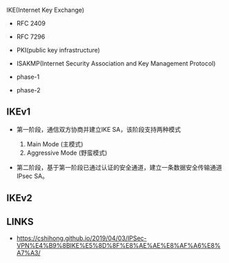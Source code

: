 IKE(Internet Key Exchange)

* RFC 2409
* RFC 7296



* PKI(public key infrastructure)



* ISAKMP(Internet Security Association and Key Management Protocol)



* phase-1
* phase-2





## IKEv1

* 第一阶段，通信双方协商并建立IKE SA，该阶段支持两种模式

  1. Main Mode (主模式)
  2. Aggressive Mode (野蛮模式)

* 第二阶段，基于第一阶段已通过认证的安全通道，建立一条数据安全传输通道IPsec SA。


## IKEv2



## LINKS

* <https://cshihong.github.io/2019/04/03/IPSec-VPN%E4%B9%8BIKE%E5%8D%8F%E8%AE%AE%E8%AF%A6%E8%A7%A3/>
